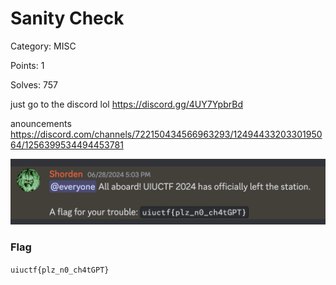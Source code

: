 # Sanity Check
Category: MISC

Points: 1

Solves: 757

just go to the discord lol
https://discord.gg/4UY7YpbrBd

anouncements
https://discord.com/channels/722150434566963293/1249443320330195064/1256399534494453781

![Anouncement](/images/SanityCheckAnoucement.png)

### Flag

```uiuctf{plz_n0_ch4tGPT}```